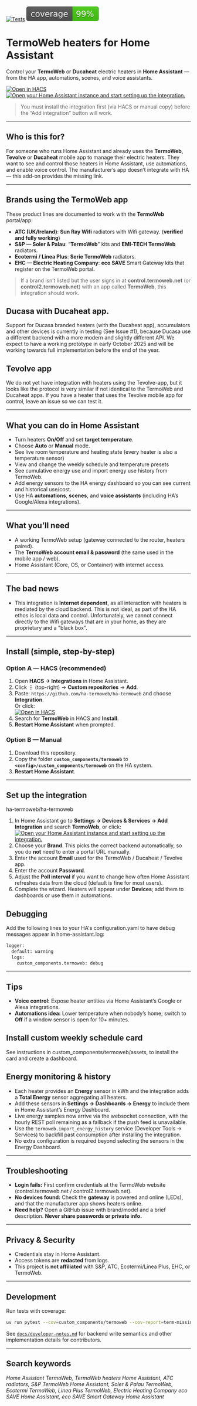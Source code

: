 [![Tests](https://github.com/ha-termoweb/ha-termoweb/actions/workflows/tests.yml/badge.svg)](https://github.com/ha-termoweb/ha-termoweb/actions/workflows/tests.yml)
![Coverage](docs/badges/coverage.svg)
# TermoWeb heaters for Home Assistant

Control your **TermoWeb** or **Ducaheat** electric heaters in **Home Assistant** — from the HA app, automations, scenes, and voice assistants.

[![Open in HACS](https://my.home-assistant.io/badges/hacs_repository.svg)](https://my.home-assistant.io/redirect/hacs_repository/?owner=ha-termoweb&repository=ha-termoweb&category=integration)
[![Open your Home Assistant instance and start setting up the integration.](https://my.home-assistant.io/badges/config_flow_start.svg)](https://my.home-assistant.io/redirect/config_flow_start/?domain=termoweb)


> You must install the integration first (via HACS or manual copy) before the “Add integration” button will work.

---

## Who is this for?

For someone who runs Home Assistant and already uses the **TermoWeb**, **Tevolve** or **Ducaheat** mobile app to manage their electric heaters. They want to see and control those heaters in Home Assistant, use automations, and enable voice control. The manufacturer’s app doesn’t integrate with HA — this add-on provides the missing link.

---

## Brands using the TermoWeb app

These product lines are documented to work with the **TermoWeb** portal/app:

- **ATC (UK/Ireland)**: **Sun Ray Wifi** radiators with Wifi gateway. (**verified and fully working**)
- **S&P — Soler & Palau**: “**TermoWeb**” kits and **EMI-TECH TermoWeb** radiators.
- **Ecotermi / Linea Plus**: **Serie TermoWeb** radiators.
- **EHC — Electric Heating Company**: **eco SAVE** Smart Gateway kits that register on the TermoWeb portal.

> If a brand isn’t listed but the user signs in at **control.termoweb.net** (or **control2.termoweb.net**) with an app called **TermoWeb**, this integration should work.

## Ducasa with Ducaheat app.

Support for Ducasa branded heaters (with the Ducaheat app), accumulators and other devices is currently in testing (See Issue #1), because Ducasa use a different backend with a more modern and slightly different API. We expect to have a working prototype in early October 2025 and will be working towards full implementation before the end of the year. 

## Tevolve app

We do not yet have integration with heaters using the Tevolve-app, but it looks like the protocol is very similar if not identical to the TermoWeb and Ducaheat apps. If you have a heater that uses the Tevolve mobile app for control, leave an issue so we can test it. 

---

## What you can do in Home Assistant

- Turn heaters **On/Off** and set **target temperature**.
- Choose **Auto** or **Manual** mode.
- See live room temperature and heating state (every heater is also a temperature sensor)
- View and change the weekly schedule and temperature presets
- See cumulative energy use and import energy use history from TermoWeb.
- Add energy sensors to the HA energy dashboard so you can see current and historical use/cost. 
- Use HA **automations**, **scenes**, and **voice assistants** (including HA’s Google/Alexa integrations).

---

## What you’ll need

- A working TermoWeb setup (gateway connected to the router, heaters paired).
- The **TermoWeb account email & password** (the same used in the mobile app / web).
- Home Assistant (Core, OS, or Container) with internet access.

---

## The bad news

- This integration is **Internet dependent**, as all interaction with heaters is mediated by the cloud backend. This is not ideal, as part of the HA ethos is local data and control. Unfortunately, we cannot connect directly to the Wifi gateways that are in your home, as they are proprietary and a "black box".

---

## Install (simple, step-by-step)

### Option A — HACS (recommended)

1) Open **HACS → Integrations** in Home Assistant.  
2) Click **⋮** (top-right) → **Custom repositories** → **Add**.  
3) Paste: `https://github.com/ha-termoweb/ha-termoweb` and choose **Integration**.  
   Or click:  
   [![Open in HACS](https://my.home-assistant.io/badges/hacs_repository.svg)](https://my.home-assistant.io/redirect/hacs_repository/?owner=ha-termoweb&repository=ha-termoweb&category=integration)  
4) Search for **TermoWeb** in HACS and **Install**.  
5) **Restart Home Assistant** when prompted.

### Option B — Manual

1) Download this repository.  
2) Copy the folder **`custom_components/termoweb`** to **`<config>/custom_components/termoweb`** on the HA system.  
3) **Restart Home Assistant**.

---

## Set up the integration
ha-termoweb/ha-termoweb
1) In Home Assistant go to **Settings → Devices & Services → Add Integration** and search **TermoWeb**,
   or click:
   [![Open your Home Assistant instance and start setting up the integration.](https://my.home-assistant.io/badges/config_flow_start.svg)](https://my.home-assistant.io/redirect/config_flow_start/?domain=termoweb)
2) Choose your **Brand**. This picks the correct backend automatically, so you do **not** need to enter a portal URL manually.
3) Enter the account **Email** used for the TermoWeb / Ducaheat / Tevolve app.
4) Enter the account **Password**.
5) Adjust the **Poll interval** if you want to change how often Home Assistant refreshes data from the cloud (default is fine for most users).
6) Complete the wizard. Heaters will appear under **Devices**; add them to dashboards or use them in automations.

## Debugging

Add the following lines to your HA's configuration.yaml to have debug messages appear in home-assistant.log:

```
logger:
  default: warning
  logs:
    custom_components.termoweb: debug
```

---

## Tips
- **Voice control:** Expose heater entities via Home Assistant’s Google or Alexa integrations.
- **Automations idea:** Lower temperature when nobody’s home; switch to **Off** if a window sensor is open for 10+ minutes.

## Install custom weekly schedule card

See instructions in custom_components/termoweb/assets, to install the card and create a dashboard.

## Energy monitoring & history
- Each heater provides an **Energy** sensor in kWh and the integration adds a **Total Energy** sensor aggregating all heaters.
- Add these sensors in **Settings → Dashboards → Energy** to include them in Home Assistant’s Energy Dashboard.
- Live energy samples now arrive via the websocket connection, with the hourly
  REST poll remaining as a fallback if the push feed is unavailable.
- Use the `termoweb.import_energy_history` service (Developer Tools → Services) to backfill past consumption after installing the integration.
- No extra configuration is required beyond selecting the sensors in the Energy Dashboard.

---

## Troubleshooting

- **Login fails:** First confirm credentials at the TermoWeb website (control.termoweb.net / control2.termoweb.net).  
- **No devices found:** Check the **gateway** is powered and online (LEDs), and that the manufacturer app shows heaters online.  
- **Need help?** Open a GitHub issue with brand/model and a brief description. **Never share passwords or private info.**

---

## Privacy & Security

- Credentials stay in Home Assistant.  
- Access tokens are **redacted** from logs.
- This project is **not affiliated** with S&P, ATC, Ecotermi/Linea Plus, EHC, or TermoWeb.

---

## Development

Run tests with coverage:

```bash
uv run pytest --cov=custom_components/termoweb --cov-report=term-missing
```

See [`docs/developer-notes.md`](docs/developer-notes.md) for backend write semantics and other
implementation details for contributors.

---

## Search keywords

*Home Assistant TermoWeb, TermoWeb heaters Home Assistant, ATC radiators, S&P TermoWeb Home Assistant, Soler & Palau TermoWeb, Ecotermi TermoWeb, Linea Plus TermoWeb, Electric Heating Company eco SAVE Home Assistant, eco SAVE Smart Gateway Home Assistant*

